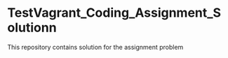 # TestVagrant_Coding_Assignment_Solutionn
This repository contains solution for the assignment problem
